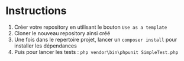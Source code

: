 # Instructions
1. Créer votre repository en utilisant le bouton `Use as a template`
2. Cloner le nouveau repository ainsi créé
3. Une fois dans le repertoire projet, lancer un `composer install` pour installer les dépendances
4. Puis pour lancer les tests : `php vendor\bin\phpunit SimpleTest.php`